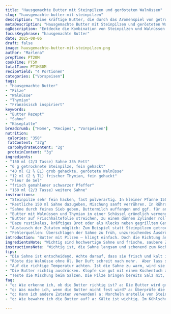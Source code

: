 ```yaml
---
title: "Hausgemachte Butter mit Steinpilzen und gerösteten Walnüssen"
slug: "hausgemachte-butter-mit-steinpilzen"
description: "Eine kräftige Butter, die durch das Aromenspiel von getrockneten Steinpilzen, gerösteten Walnüssen und etwas frischem Thymian besticht. Die Kombination aus luftiger Textur, feiner Erdigkeit der Pilze und der nussigen Röstaromen macht sie zu einem Begleiter für rustikales Brot oder kräftige Käseplatten. Das Aufschlagen der Sahne bis sich die Butter absetzt, ist kritisch. Kleine Anpassungen bei der Cremequalität und Zeit geben den Unterschied zwischen buttriger Finesse und einem ungleichmäßigen Produkt. Statt klassischer Pinienkerne diesmal Walnüsse für mehr Tiefe; Frischer Thymian statt Schnittlauch – experimentiert, bleibt flexibel."
metaDescription: "Hausgemachte Butter mit Steinpilzen und gerösteten Walnüssen – kräftig, nussig und aromatisch; ideal für Brot und Käseplatten."
ogDescription: "Entdecke die Kombination von Steinpilzen und Walnüssen in dieser Butter – perfekt für rustikales Brot oder als Begleiter für Käse."
focusKeyphrase: "hausgemachte Butter"
date: 2025-08-06
draft: false
image: hausgemachte-butter-mit-steinpilzen.png
author: "Marlena"
prepTime: PT20M
cookTime: PT5M
totalTime: PT1H30M
recipeYield: "4 Portionen"
categories: ["Vorspeisen"]
tags:
- "Hausgemachte Butter"
- "Pilze"
- "Walnüsse"
- "Thymian"
- "Französisch inspiriert"
keywords:
- "Butter Rezept"
- "Sahne"
- "Käseplatte"
breadcrumb: ["Home", "Recipes", "Vorspeisen"]
nutrition: 
 calories: "350"
 fatContent: "37g"
 carbohydrateContent: "2g"
 proteinContent: "3g"
ingredients:
- "150 ml (2/3 Tasse) Sahne 35% Fett"
- "6 g getrocknete Steinpilze, fein gehackt"
- "40 ml (2 ½ EL) grob gehackte, geröstete Walnüsse"
- "12 ml (2 ½ TL) frischer Thymian, fein gehackt"
- "Fleur de Sel"
- "frisch gemahlener schwarzer Pfeffer"
- "150 ml (2/3 Tasse) weitere Sahne"
instructions:
- "Steinpilze sehr fein hacken, fast pulverartig. In kleiner Pfanne 150 ml Sahne langsam zum Kochen bringen, Steinpilze unterrühren. Wenn erste Bläschen sichtbar, Hitze reduzieren, kurz ziehen lassen. Von Herd nehmen, in eine Schüssel gießen, abkühlen lassen, bis kreideweich; etwa 35 Minuten. Nicht länger liegen lassen, sonst Bitterkeit."
- "Restliche 150 ml Sahne dazugeben, Mischung sanft verrühren. In Rührschüssel mit Handmixer auf hoher Stufe schlagen. Zuerst dicke Blasen, dann Klumpen. Schauen, wie sich Flüssigkeit (Buttermilch) vom weißen fetthaltigen Teig trennt – das dauert zwischen 8 und 12 Minuten, abhängig von Temperatur und Sahnequalität. Nicht zu früh stoppen, sonst keine Butter."
- "Sahne durch feines Sieb geben, Buttermilch auffangen und ggf. für andere Rezepte verwenden (z.B. Pfannkuchen). Die Buttermasse gut mit Küchentuch ausdrücken, um Flüssigkeit restlos zu entfernen. Das Drücken ist entscheidend, sonst wird die Butter schneller schlecht oder schmiert zu dünn."
- "Butter mit Walnüssen und Thymian in einer Schüssel gründlich vermengen. Salz und Pfeffer erst zum Schluss bestimmen, lieber wenig als zu viel. Die Intensität der Pilze bringt schon Salz mit."
- "Butter auf Frischhaltefolie streichen, zu einem dünnen Zylinder rollen, Enden verdrehen. Für mindestens 1 Stunde in Kühlschrank. Bei Raumtemperatur wird die Textur zu weich und verliert Aroma schnell."
- "Dazu rustikales, kräftiges Brot oder als Klecks neben gegrilltem Gemüse oder Käseplatten."
- "Austausch der Zutaten möglich: Zum Beispiel statt Steinpilzen getrocknete Morcheln, statt Walnüssen geröstete Haselnüsse oder fein gehackte Pistazien. Thymian kann durch Rosmarin ersetzt werden, jedoch mit Vorsicht dosieren."
- "Fehlerquellen: Überschlagen der Sahne zu früh, unzureichendes Ausdrücken der Butter; zu lange Pilz-Sahne-Mischung ziehen lassen führt zu bitterem Geschmack."
introduction: "Butter mit Pilzen – klingt einfach. Doch die Richtung ändern, von getrocknetem Steinpilz zu etwas frischem Thymian und statt Pinienkerne Walnüsse, das verändert Spiel komplett. Ich habe genug ausprobiert – schleifen lassen durch zu lange Ziehzeiten, zu wenig Luft beim Schlagen, Butter ohne Biss und Aroma. Sahne ist heikel, frisch und kalt muss sie sein, besser aus guter Qualität. Es braucht Geduld, Beobachtung, die Textur zu erkennen, wenn sie grisselig wird, sich die Butter vom Buttermilch trennt. Man riecht den süßlichen Duft der Pilze, der durch die Nüsse aufgeworfen wird, fast erdig-nussige Umarmung. Im Kühlschrank durchzieht das Aroma weiter, deshalb nicht zu kurz kühlen. Und immer wieder probieren. Butter, Pilze und Nüsse – einfache Zutaten, komplexe Ergebnisse."
ingredientsNote: "Wichtig sind hochwertige Sahne und frische, saubere Zutaten. Beim Trocknen der Pilze auf Staubreste achten, die bitter machen können. Walnüsse vorab ohne Öl in der Pfanne rösten, bis sie Duft entfalten, dann abkühlen lassen vor Verwendung – das hebt Geschmack. Frischer Thymian gibt eine herbe Note, Schnittlauch oder Petersilie können auch passen, allerdings haben sie ein anderes Aroma-Profil. Falls keine frische Kräuter da sind, getrocknete nur sehr sparsam nehmen, sonst wird bitter. Beim Salz lieber fleur de sel als normales Speisesalz verwenden, gibt zarte Textur. Wenn man Nussallergiker hat, können alternativ Sonnenblumenkerne leicht angeröstet zum Einsatz kommen."
instructionsNote: "Wichtig ist, die Sahne langsam und schonend zum Kochen zu bringen, damit die Pilze ihr Aroma freigeben, ohne zu verbrennen oder bitter zu werden. Zeitangaben sind Richtwerte; das Auge und der Griff sind entscheidend. Beim Schlagen kann die Temperatur helfen: Zu warm macht die Sahne schwer zu schlagen, zu kalt dauert ewig. Während des Schlags fliegt die Buttermasse irgendwann zusammen und wird grisselig, sichtbar auch an klarer Flüssigkeit, das ist der Moment, wo der Hauptstoff sich trennt. Die Flüssigkeit gut abgießen und die Butter mit Küchenpapier ausdrücken, sonst wird sie schnell ranzig. Nicht verzweifeln, ein zweiter Versuch lohnt sich immer. Zum Nacharbeiten kann man Butterstücke im kalten Wasser kneten, um letzte Buttermilch auszuwaschen. Kaltstellen keine Ausnahme, wärmt man Butter zu sehr, schmilzt sie, Aroma leidet, Textur zu weich. Das Rollen in der Frischhaltefolie erleichtert Portionieren und sorgt für längere Haltbarkeit."
tips:
- "Die Sahne ist entscheidend. Achte darauf, dass sie frisch und kalt ist. Hochwertige Sahne ist ein Muss. Versuche verschiedene Marken. Es kann einen großen Unterschied machen. Prüfe die Fettstärke; 35 % ist ideal."
- "Röste die Walnüsse ohne Öl. Der Duft schreit nach mehr.  Aber lass sie nicht zu lange in der Pfanne. Etwa 5 bis 7 Minuten sind genug, bis sie duften. Sie sollten nicht verbrennen. Zuerst sehen sie gut aus, aber die Hitze kann sie bitter machen."
- "Auf die richtige Temperatur achten. Ist die Sahne zu warm, wird sie schwer zu schlagen. Zu kalt? Das dauert ewig. Finde die Balance. Irgendwann siehst du, wie sich die Butter von der Buttermilch trennt. Achte auf diesen Moment."
- "Die Butter richtig ausdrücken. Klopfe sie gut mit einem Küchentuch aus. Die Flüssigkeit muss raus. Ansonsten wird die Butter schnell ranzig. Setze dir eine  Zeit, vielleicht 10 Minuten. Dann kannst du sicher sein, dass alles raus ist."
- "Teste die Mischung beim Salzen. Die Pilze bringen bereits Salz mit, also lieber vorsichtig. Fang mit einer Prise an. Am Ende probieren und gegebenenfalls anpassen. Vielleicht etwas mehr Pfeffer für einen Kick."
faq:
- "q: Wie erkenne ich, ob die Butter richtig ist? a: Die Butter wird grisselig, Öl trennt sich. Das erfolgt etwa zwischen 8 und 12 Minuten. Schau nach Blasen. Sobald die Blasen groß sind, ist es ein gutes Zeichen."
- "q: Was mache ich, wenn die Butter nicht fest wird? a: Überprüfe die Sahnequalität. Manchmal brauche ich eine zweite Runde. Auch die Temperatur spielte oft eine Rolle. Zu warm alles dann."
- "q: Kann ich andere Zutaten verwenden? a: Morcheln anstelle von Steinpilzen sind möglich. Haselnüsse röstest du statt Walnüsse. Pistazien gehen auch. Aber achte auf die Menge, verschiedene Nüsse bringen andere Aromen."
- "q: Wie bewahre ich die Butter auf? a: Kälte ist wichtig. Im Kühlschrank ist sie besser. Hält länger. Wenn du sie einfrierst, schütze sie vor Feuchtigkeit. Ein Ziploc-Beutel funktioniert gut."

---
```

